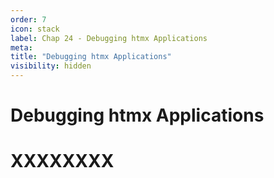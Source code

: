```yaml
---
order: 7
icon: stack
label: Chap 24 - Debugging htmx Applications
meta:
title: "Debugging htmx Applications"
visibility: hidden
---
```

# Debugging htmx Applications



# XXXXXXXX

